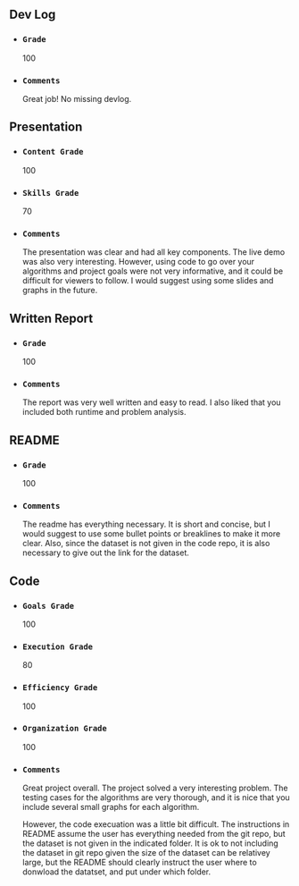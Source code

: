 ## **Dev Log**

- ### ```Grade``` 
    100
- ### ```Comments```
    Great job! No missing devlog.


## **Presentation** 
- ### ```Content Grade```
    100
- ### ```Skills Grade```
    70
- ### ```Comments```
    The presentation was clear and had all key components. The live demo was also very interesting. However, using code to go over your algorithms and project goals were not very informative, and it could be difficult for viewers to follow. I would suggest using some slides and graphs in the future.



## **Written Report**
- ### ```Grade```
    100
- ### ```Comments```
    The report was very well written and easy to read. I also liked that you included both runtime and problem analysis.



## **README** 
- ### ```Grade```
    100

- ### ```Comments```
    The readme has everything necessary. It is short and concise, but I would suggest to use some bullet points or breaklines to make it more clear. Also, since the dataset is not given in the code repo, it is also necessary to give out the link for the dataset.



## **Code** 
- ### ```Goals Grade```
    100

- ### ```Execution Grade```
    80

- ### ```Efficiency Grade```
    100

- ### ```Organization Grade```
    100

- ### ```Comments```

    Great project overall. The project solved a very interesting problem. The testing cases for the algorithms are very thorough, and it is nice that you include several small graphs for each algorithm. 

    However, the code execuation was a little bit difficult. The instructions in README assume the user has everything needed from the git repo, but the dataset is not given in the indicated folder. It is ok to not including the dataset in git repo given the size of the dataset can be relativey large, but the README should clearly instruct the user where to donwload the datatset, and put under which folder.
